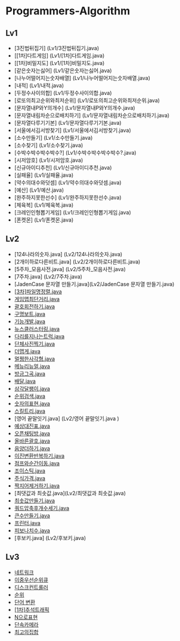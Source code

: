 # Programmers-Algorithm

## Lv1
* [3진법뒤집기] (Lv1/3진법뒤집기.java)
* [[1차]다트게임] (Lv1/[1차]다트게임.java)
* [[1차]비밀지도] (Lv1/[1차]비밀지도.java)
* [같은숫자는싫어] (Lv1/같은숫자는싫어.java)
* [나누어떨어지는숫자배열] (Lv1/나누어떨어지는숫자배열.java)
* [내적] (Lv1/내적.java)
* [두정수사이의합] (Lv1/두정수사이의합.java)
* [로또의최고순위와최저순위] (Lv1/로또의최고순위와최저순위.java)
* [문자열내P와Y의개수] (Lv1/문자열내P와Y의개수.java)
* [문자열내림차순으로배치하기] (Lv1/문자열내림차순으로배치하기.java)
* [문자열다루기기본] (Lv1/문자열다루기기본.java)
* [서울에서김서방찾기] (Lv1/서울에서김서방찾기.java)
* [소수만들기] (Lv1/소수만들기.java)
* [소수찾기] (Lv1/소수찾기.java)
* [수박수박수박수박수?] (Lv1/수박수박수박수박수?.java)
* [시저암호] (Lv1/시저암호.java)
* [신규아이디추천] (Lv1/신규아이디추천.java)
* [실패율] (Lv1/실패율.java)
* [약수의대수와덧셈] (Lv1/약수의대수와덧셈.java)
* [예산] (Lv1/예산.java)
* [완주하지못한선수] (Lv1/완주하지못한선수.java)
* [체육복] (Lv1/체육복.java)
* [크레인인형뽑기게임] (Lv1/크레인인형뽑기게임.java)
* [폰켓몬] (Lv1/폰켓몬.java)


## Lv2
* [124나라의숫자.java] (Lv2/124나라의숫자.java)
* [2개이하로다른비트.java] (Lv2/2개이하로다른비트.java)
* [5주차_모음사전.java] (Lv2/5주차_모음사전.java)
* [7주차.java] (Lv2/7주차.java)
* [JadenCase 문자열 만들기.java](Lv2/JadenCase 문자열 만들기.java)
* [[3차]파일명정렬.java](Lv2/[3차]파일명정렬.java)
* [게임맵최단거리.java](Lv2/게임맵최단거리.java)
* [괄호회전하기.java](Lv2/괄호회전하기.java)
* [구명보트.java](Lv2/구명보트.java)
* [기능개발.java](Lv2/기능개발.java)
* [뉴스클러스터링.java](Lv2/뉴스클러스터링.java)
* [다리를지나는트럭.java](Lv2/다리를지나는트럭.java)
* [단체사진찍기.java](Lv2/단체사진찍기.java)
* [더맵게.java](Lv2/더맵게.java)
* [멀쩡한사각형.java](Lv2/멀쩡한사각형.java)
* [메뉴리뉴얼.java](Lv2/메뉴리뉴얼.java)
* [방금그곡.java](Lv2/방금그곡.java)
* [배달.java](Lv2/배달.java)
* [삼각달팽이.java](Lv2/삼각달팽이.java)
* [순위검색.java](Lv2/순위검색.java)
* [숫자의표현.java](Lv2/숫자의표현.java)
* [스킬트리.java](Lv2/스킬트리.java)
* [영어 끝말잇기.java] (Lv2/영어 끝말잇기.java )
* [예상대진표.java](Lv2/예상대진표.java)
* [오픈채팅방.java](Lv2/오픈채팅방.java)
* [올바른괄호.java](Lv2/올바른괄호.java)
* [음양더하기.java](Lv2/음양더하기.java)
* [이진변환반복하기.java](Lv2/이진변환반복하기.java)
* [점프와순간이동.java](Lv2/점프와순간이동.java)
* [조이스틱.java](Lv2/조이스틱.java)
* [주식가격.java](Lv2/주식가격.java)
* [짝지어제거하기.java](Lv2/짝지어제거하기.java)
* [최댓값과 최솟값.java](Lv2/최댓값과 최솟값.java)
* [최솟값만들기.java](Lv2/최솟값만들기.java)
* [쿼드압축후개수세기.java](Lv2/쿼드압축후개수세기.java)
* [큰수만들기.java](Lv2/큰수만들기.java)
* [프린터.java](Lv2/프린터.java)
* [피보나치수.java](Lv2/피보나치수.java)
* [후보키.java]  (Lv2/후보키.java)



## Lv3
* [네트워크](Lv3/네트워크.java)
* [이중우선순위큐](Lv3/이중우선순위큐.java)
* [디스크컨트롤러](Lv3/디스크컨트롤러.java)
* [순위](Lv3/순위.java)
* [단어 변환](Lv3/단어변환.java)
* [[1차]추석트래픽](Lv3/[1차]추석트래픽.java)
* [N으로표현](Lv3/N으로표현.java)
* [단속카메라](Lv3/단속카메라.java)
* [최고의집합](Lv3/최고의집합.java)
